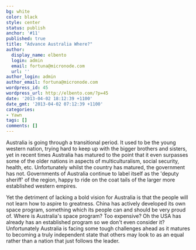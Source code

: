 ```yaml
---
bg: white
color: black
style: center
status: publish
anchor: '#11'
published: true
title: "Advance Australia Where?"
author:
  display_name: elbento
  login: admin
  email: fortuna@micronode.com
  url: ''
author_login: admin
author_email: fortuna@micronode.com
wordpress_id: 45
wordpress_url: http://elbento.com/?p=45
date: '2013-04-02 18:12:39 +1100'
date_gmt: '2013-04-02 07:12:39 +1100'
categories:
- Yawn
tags: []
comments: []
---
```


Australia is going through a transitional period. It used to be the young western nation, trying hard to keep up with the bigger brothers and sisters, yet in recent times Australia has matured to the point that it even surpasses some of the older nations in aspects of multiculturalism, social security, health, etc. Unfortunately whilst the country has matured, the government has not. Governments of Australia continue to label itself as the 'deputy sheriff' of the region, happy to ride on the coat tails of the larger more established western empires.

Yet the detriment of lacking a bold vision for Australia is that the people will not learn how to aspire to greatness. China has actively developed its own space program, something which its people can and should be very proud of. Where is Australia's space program? Too expensive? Oh the USA has already has an established program so we don't even consider it? Unfortunately Australia is facing some tough challenges ahead as it matures to becoming a truly independent state that others may look to as an equal rather than a nation that just follows the leader.

 
